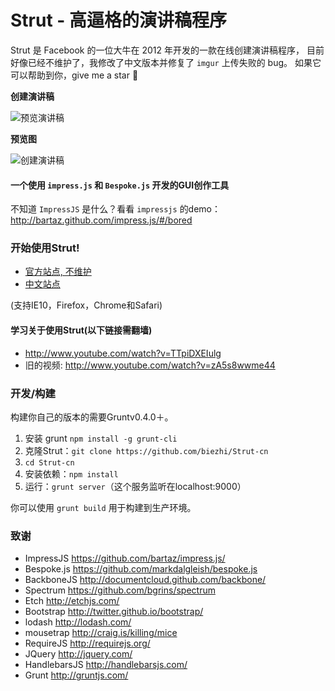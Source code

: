 
Strut - 高逼格的演讲稿程序
=================

Strut 是 Facebook 的一位大牛在 2012 年开发的一款在线创建演讲稿程序，
目前好像已经不维护了，我修改了中文版本并修复了 `imgur` 上传失败的 bug。
如果它可以帮助到你，give me a star 🌟

**创建演讲稿**

![预览演讲稿](https://i.loli.net/2017/10/20/59e9ad8be72c2.png)

**预览图**

![创建演讲稿](https://ooo.0o0.ooo/2017/10/20/59e9ad8aaf8e7.png)


#### 一个使用 `impress.js` 和 `Bespoke.js` 开发的GUI创作工具

不知道 `ImpressJS` 是什么？看看 `impressjs` 的demo：http://bartaz.github.com/impress.js/#/bored

### 开始使用Strut!

- [官方站点, 不维护](http://strut.io/editor)
- [中文站点](https://strut.biezhi.me)

(支持IE10，Firefox，Chrome和Safari)

#### 学习关于使用Strut(以下链接需翻墙)

* http://www.youtube.com/watch?v=TTpiDXEIulg
* 旧的视频: http://www.youtube.com/watch?v=zA5s8wwme44

### 开发/构建

构建你自己的版本的需要Gruntv0.4.0＋。

1. 安装 grunt `npm install -g grunt-cli`
2. 克隆Strut：`git clone https://github.com/biezhi/Strut-cn`
3. `cd Strut-cn`
4. 安装依赖：`npm install`
5. 运行：`grunt server`（这个服务监听在localhost:9000）

你可以使用 `grunt build` 用于构建到生产环境。

### 致谢 ###

* ImpressJS https://github.com/bartaz/impress.js/
* Bespoke.js https://github.com/markdalgleish/bespoke.js
* BackboneJS http://documentcloud.github.com/backbone/
* Spectrum https://github.com/bgrins/spectrum
* Etch http://etchjs.com/
* Bootstrap http://twitter.github.io/bootstrap/
* lodash http://lodash.com/
* mousetrap http://craig.is/killing/mice
* RequireJS http://requirejs.org/
* JQuery http://jquery.com/
* HandlebarsJS http://handlebarsjs.com/
* Grunt http://gruntjs.com/
